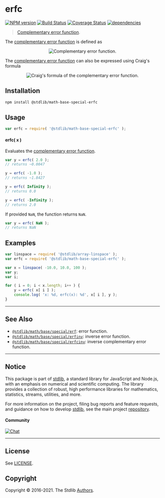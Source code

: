<!--

@license Apache-2.0

Copyright (c) 2018 The Stdlib Authors.

Licensed under the Apache License, Version 2.0 (the "License");
you may not use this file except in compliance with the License.
You may obtain a copy of the License at

   http://www.apache.org/licenses/LICENSE-2.0

Unless required by applicable law or agreed to in writing, software
distributed under the License is distributed on an "AS IS" BASIS,
WITHOUT WARRANTIES OR CONDITIONS OF ANY KIND, either express or implied.
See the License for the specific language governing permissions and
limitations under the License.

-->

# erfc

[![NPM version][npm-image]][npm-url] [![Build Status][test-image]][test-url] [![Coverage Status][coverage-image]][coverage-url] [![dependencies][dependencies-image]][dependencies-url]

> [Complementary error function][complementary-error-function].

<section class="intro">

The [complementary error function][complementary-error-function] is defined as

<!-- <equation class="equation" label="eq:complementary_error_function" align="center" raw="\operatorname{erfc}(x) = 1 - \operatorname{erf}(x) = \frac{2}{\sqrt\pi} \int_x^{\infty} e^{-t^2}\, dt" alt="Complementary error function."> -->

<div class="equation" align="center" data-raw-text="\operatorname{erfc}(x) = 1 - \operatorname{erf}(x) = \frac{2}{\sqrt\pi} \int_x^{\infty} e^{-t^2}\, dt" data-equation="eq:complementary_error_function">
    <img src="https://cdn.jsdelivr.net/gh/stdlib-js/stdlib@bb29798906e119fcb2af99e94b60407a270c9b32/lib/node_modules/@stdlib/math/base/special/erfc/docs/img/equation_complementary_error_function.svg" alt="Complementary error function.">
    <br>
</div>

<!-- </equation> -->

The [complementary error function][complementary-error-function] can also be expressed using Craig's formula

<!-- <equation class="equation" label="eq:craigs_formula" align="center" raw="\operatorname{erfc}(x) = \frac{2}{\pi} \int_0^{\frac{\pi}{2}} \exp \left( - \frac{x^2}{\sin^2 \theta} \right) d\theta" alt="Craig's formula of the complementary error function."> -->

<div class="equation" align="center" data-raw-text="\operatorname{erfc}(x) = \frac{2}{\pi} \int_0^{\frac{\pi}{2}} \exp \left( - \frac{x^2}{\sin^2 \theta} \right) d\theta" data-equation="eq:craigs_formula">
    <img src="https://cdn.jsdelivr.net/gh/stdlib-js/stdlib@591cf9d5c3a0cd3c1ceec961e5c49d73a68374cb/lib/node_modules/@stdlib/math/base/special/erfc/docs/img/equation_craigs_formula.svg" alt="Craig's formula of the complementary error function.">
    <br>
</div>

<!-- </equation> -->

</section>

<!-- /.intro -->

<section class="installation">

## Installation

```bash
npm install @stdlib/math-base-special-erfc
```

</section>

<section class="usage">

## Usage

```javascript
var erfc = require( '@stdlib/math-base-special-erfc' );
```

#### erfc( x )

Evaluates the [complementary error function][complementary-error-function].

```javascript
var y = erfc( 2.0 );
// returns ~0.0047

y = erfc( -1.0 );
// returns ~1.8427

y = erfc( Infinity );
// returns 0.0

y = erfc( -Infinity );
// returns 2.0
```

If provided `NaN`, the function returns `NaN`.

```javascript
var y = erfc( NaN );
// returns NaN
```

</section>

<!-- /.usage -->

<section class="examples">

## Examples

<!-- eslint no-undef: "error" -->

```javascript
var linspace = require( '@stdlib/array-linspace' );
var erfc = require( '@stdlib/math-base-special-erfc' );

var x = linspace( -10.0, 10.0, 100 );
var y;
var i;

for ( i = 0; i < x.length; i++ ) {
    y = erfc( x[ i ] );
    console.log( 'x: %d, erfc(x): %d', x[ i ], y );
}
```

</section>

<!-- /.examples -->

<!-- Section for related `stdlib` packages. Do not manually edit this section, as it is automatically populated. -->

<section class="related">

* * *

## See Also

-   [`@stdlib/math/base/special/erf`][@stdlib/math/base/special/erf]: error function.
-   [`@stdlib/math/base/special/erfinv`][@stdlib/math/base/special/erfinv]: inverse error function.
-   [`@stdlib/math/base/special/erfcinv`][@stdlib/math/base/special/erfcinv]: inverse complementary error function.

</section>

<!-- /.related -->

<!-- Section for all links. Make sure to keep an empty line after the `section` element and another before the `/section` close. -->


<section class="main-repo" >

* * *

## Notice

This package is part of [stdlib][stdlib], a standard library for JavaScript and Node.js, with an emphasis on numerical and scientific computing. The library provides a collection of robust, high performance libraries for mathematics, statistics, streams, utilities, and more.

For more information on the project, filing bug reports and feature requests, and guidance on how to develop [stdlib][stdlib], see the main project [repository][stdlib].

#### Community

[![Chat][chat-image]][chat-url]

---

## License

See [LICENSE][stdlib-license].


## Copyright

Copyright &copy; 2016-2021. The Stdlib [Authors][stdlib-authors].

</section>

<!-- /.stdlib -->

<!-- Section for all links. Make sure to keep an empty line after the `section` element and another before the `/section` close. -->

<section class="links">

[npm-image]: http://img.shields.io/npm/v/@stdlib/math-base-special-erfc.svg
[npm-url]: https://npmjs.org/package/@stdlib/math-base-special-erfc

[test-image]: https://github.com/stdlib-js/math-base-special-erfc/actions/workflows/test.yml/badge.svg
[test-url]: https://github.com/stdlib-js/math-base-special-erfc/actions/workflows/test.yml

[coverage-image]: https://img.shields.io/codecov/c/github/stdlib-js/math-base-special-erfc/main.svg
[coverage-url]: https://codecov.io/github/stdlib-js/math-base-special-erfc?branch=main

[dependencies-image]: https://img.shields.io/david/stdlib-js/math-base-special-erfc.svg
[dependencies-url]: https://david-dm.org/stdlib-js/math-base-special-erfc/main

[chat-image]: https://img.shields.io/gitter/room/stdlib-js/stdlib.svg
[chat-url]: https://gitter.im/stdlib-js/stdlib/

[stdlib]: https://github.com/stdlib-js/stdlib

[stdlib-authors]: https://github.com/stdlib-js/stdlib/graphs/contributors

[stdlib-license]: https://raw.githubusercontent.com/stdlib-js/math-base-special-erfc/main/LICENSE

[complementary-error-function]: https://en.wikipedia.org/wiki/Error_function

<!-- <related-links> -->

[@stdlib/math/base/special/erf]: https://github.com/stdlib-js/math-base-special-erf

[@stdlib/math/base/special/erfinv]: https://github.com/stdlib-js/math-base-special-erfinv

[@stdlib/math/base/special/erfcinv]: https://github.com/stdlib-js/math-base-special-erfcinv

<!-- </related-links> -->

</section>

<!-- /.links -->
